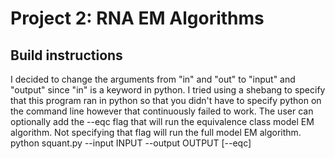 # Project 2: RNA EM Algorithms

## Build instructions
I decided to change the arguments from "in" and "out" to "input" and "output" since "in" is a keyword in python. I tried using a shebang to specify that this program ran in python so that you didn't have to specify python on the command line however that continuously failed to work. 
The user can optionally add the --eqc flag that will run the equivalence class model EM algorithm. Not specifying that flag will run the full model EM algorithm. 
python squant.py --input INPUT --output OUTPUT [--eqc]
